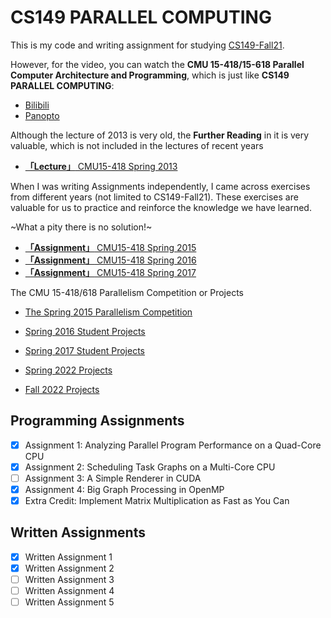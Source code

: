 # CS149 PARALLEL COMPUTING

This is my code and writing assignment for studying [CS149-Fall21](https://gfxcourses.stanford.edu/cs149/fall21/lecture/).

However, for the video, you can watch the **CMU 15-418/15-618 Parallel Computer Architecture and Programming**, which is just
like **CS149 PARALLEL COMPUTING**:

+ [Bilibili](https://www.bilibili.com/video/BV16k4y1z7z9)
+ [Panopto](https://scs.hosted.panopto.com/Panopto/Pages/Sessions/List.aspx#folderID=%22f62c2297-de88-4e63-aff2-06641fa25e98%22)

Although the lecture of 2013 is very old, the **Further Reading** in it is very valuable, which is not included in the lectures of recent years
- [**「Lecture」** CMU15-418 Spring 2013](http://15418.courses.cs.cmu.edu/spring2013/explain)

When I was writing Assignments independently, I came across exercises from different years (not limited to CS149-Fall21). These exercises are valuable for us to practice and reinforce the knowledge we have learned.

~What a pity there is no solution!~

- [**「Assignment」** CMU15-418 Spring 2015](http://15418.courses.cs.cmu.edu/spring2015/exercises)
- [**「Assignment」** CMU15-418 Spring 2016](http://15418.courses.cs.cmu.edu/spring2016/exercises)
- [**「Assignment」** CMU15-418 Spring 2017](http://15418.courses.cs.cmu.edu/spring2017/exercises)

The CMU 15-418/618 Parallelism Competition or Projects

- [The Spring 2015 Parallelism Competition](http://15418.courses.cs.cmu.edu/spring2015/competition)
- [Spring 2016 Student Projects](http://15418.courses.cs.cmu.edu/spring2016/projects)
- [Spring 2017 Student Projects](http://15418.courses.cs.cmu.edu/spring2017/projects)

- [Spring 2022 Projects](https://www.cs.cmu.edu/afs/cs/academic/class/15418-s22/www/projects.html)
- [Fall 2022 Projects](https://www.cs.cmu.edu/afs/cs/academic/class/15418-s23/www/projects.html)

## Programming Assignments

- [x] Assignment 1: Analyzing Parallel Program Performance on a Quad-Core CPU
- [x] Assignment 2: Scheduling Task Graphs on a Multi-Core CPU
- [ ] Assignment 3: A Simple Renderer in CUDA
- [x] Assignment 4: Big Graph Processing in OpenMP
- [x] Extra Credit: Implement Matrix Multiplication as Fast as You Can

## Written Assignments

- [x] Written Assignment 1
- [x] Written Assignment 2
- [ ] Written Assignment 3
- [ ] Written Assignment 4
- [ ] Written Assignment 5
